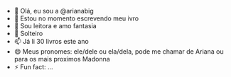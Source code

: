 - 👋 Olá, eu sou a @arianabig
- 👀 Estou no momento escrevendo meu ivro
- 🌱 Sou leitora e amo fantasia
- 💞️ Solteiro
- 📫 Já li 30 livros este ano
- 😄 Meus pronomes: ele/dele ou ela/dela, pode me chamar de Ariana ou para os mais proximos Madonna
- ⚡ Fun fact: ...

<!---
arianabig/arianabig is a ✨ special ✨ repository because its `README.md` (this file) appears on your GitHub profile.
You can click the Preview link to take a look at your changes.
--->
